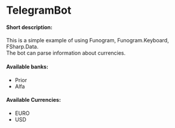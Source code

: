 # TelegramBot

#### Short description:
This is a simple example of using Funogram, Funogram.Keyboard, FSharp.Data.
<br>
The bot can parse information about currencies.

#### Available banks: 
* Prior
* Alfa

#### Available Currencies:
* EURO
* USD